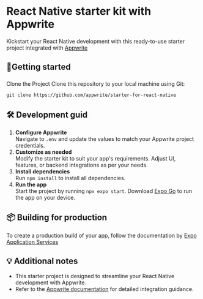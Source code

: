 # React Native starter kit with Appwrite

Kickstart your React Native development with this ready-to-use starter project integrated with [Appwrite](https://www.appwrite.io)

## 🚀Getting started

###
Clone the Project
Clone this repository to your local machine using Git:

`git clone https://github.com/appwrite/starter-for-react-native`

## 🛠️ Development guid
1. **Configure Appwrite**<br/>
   Navigate to `.env` and update the values to match your Appwrite project credentials.
2. **Customize as needed**<br/>
   Modify the starter kit to suit your app's requirements. Adjust UI, features, or backend
   integrations as per your needs.
3. **Install dependencies**<br/>
   Run `npm install` to install all dependencies.
4. **Run the app**<br/>
   Start the project by running `npx expo start`.  Download [Expo Go](https://expo.dev/go) to run the app on your device.

## 📦 Building for production
To create a production build of your app, follow the documentation by [Expo Application Services](https://expo.dev/eas#build)

## 💡 Additional notes
- This starter project is designed to streamline your React Native development with Appwrite.
- Refer to the [Appwrite documentation](https://appwrite.io/docs) for detailed integration guidance.